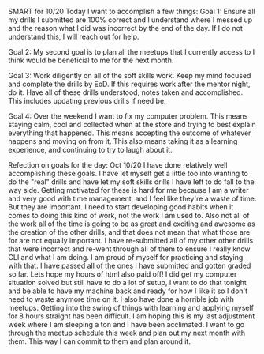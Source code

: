 SMART for 10/20  Today I want to accomplish a few things:
Goal 1: Ensure all my drills I submitted are 100% correct and I understand where I messed up and the reason what I did was incorrect by the end of the day. If I do not understand this, I will reach out for help.

Goal 2: My second goal is to plan all the meetups that I currently access to I think would be beneficial to me for the next month.

Goal 3: Work diligently on all of the soft skills work. Keep my mind focused and complete the drills by EoD. If this requires work after the mentor night, do it. Have all of these drills understood, notes taken and accomplished. This includes updating previous drills if need be.

Goal 4: Over the weekend I want to fix my computer problem. This means staying calm, cool and collected when at the store and trying to best explain everything that happened. This means accepting the outcome of whatever happens and moving on from it. This also means taking it as a learning experience, and continuing to try to laugh about it.

Refection on goals for the day: Oct 10/20
I have done relatively well accomplishing these goals. I have let myself get a little too into wanting to do the "real" drills and have let my soft skills drills I have left to do fall to the way side. Getting motivated for these is hard for me because I am a writer and very good with time management, and I feel like they're a waste of time. But they are important. I need to start developing good habits when it comes to doing this kind of work, not the work I am used to. Also not all of the work all of the time is going to be as great and exciting and awesome as the creation of the other drills, and that does not mean that what those are for are not equally important.
I have re-submitted all of my other other drills that were incorrect and re-went through all of them to ensure I really know CLI and what I am doing. I am proud of myself for practicing and staying with that. I have passed all of the ones I have submitted and gotten graded so far. Lets hope my hours of html also paid off!
I did get my computer situation solved but still have to do a lot of setup, I want to do that tonight and be able to have my machine back and ready for how I like it so I don't need to waste anymore time on it.
I also have done a horrible job with meetups. Getting into the swing of things with learning and applying myself for 8 hours straight has been difficult. I am hoping this is my last adjustment week where I am sleeping a ton and I have been acclimated. I want to go through the meetup schedule this week and plan out my next month with them. This way I can commit to them and plan around it. 
